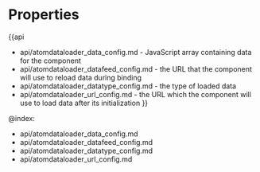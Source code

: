Properties
==========

{{api
- api/atomdataloader_data_config.md - JavaScript array containing data for the component
- api/atomdataloader_datafeed_config.md - the URL that the component will use to reload data during binding
- api/atomdataloader_datatype_config.md - the type of loaded data
- api/atomdataloader_url_config.md - the URL which the component will use to load data after its initialization
}}

@index:
- api/atomdataloader_data_config.md
- api/atomdataloader_datafeed_config.md
- api/atomdataloader_datatype_config.md
- api/atomdataloader_url_config.md

